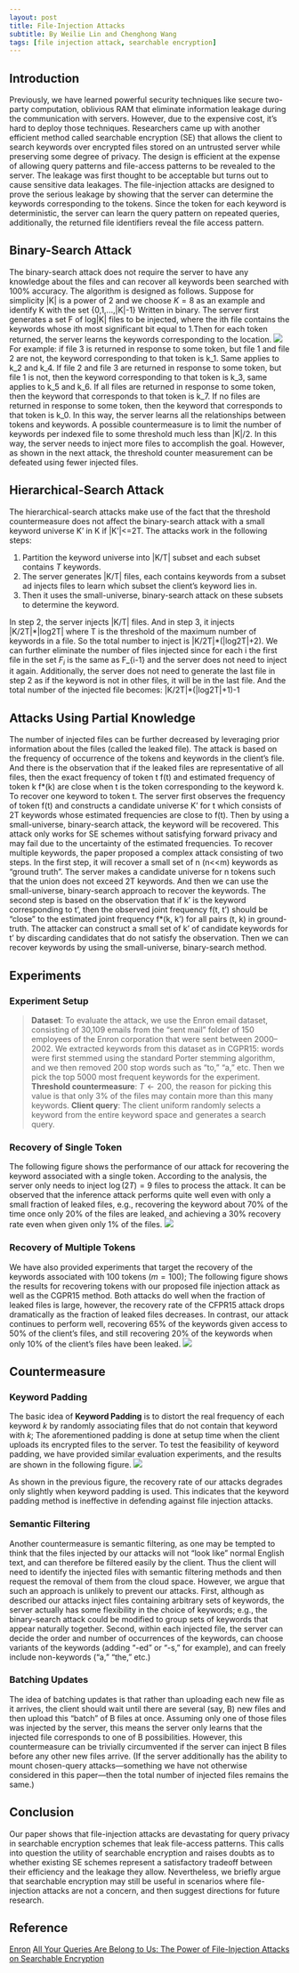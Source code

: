 ```yaml
---
layout: post
title: File-Injection Attacks
subtitle: By Weilie Lin and Chenghong Wang
tags: [file injection attack, searchable encryption]
---
```


## Introduction
Previously, we have learned powerful security techniques like secure two-party computation, oblivious RAM that eliminate information leakage during the communication with servers. However, due to the expensive cost, it’s hard to deploy those techniques. Researchers came up with another efficient method called searchable encryption (SE) that allows the client to search keywords over encrypted files stored on an untrusted server while preserving some degree of privacy. The design is efficient at the expense of allowing query patterns and file-access patterns to be revealed to the server. The leakage was first thought to be acceptable but turns out to cause sensitive data leakages. The file-injection attacks are designed to prove the serious leakage by showing that the server can determine the keywords corresponding to the tokens. Since the token for each keyword is deterministic, the server can learn the query pattern on repeated queries, additionally, the returned file identifiers reveal the file access pattern. 
## Binary-Search Attack
The binary-search attack does not require the server to have any knowledge about the files and can recover all keywords been searched with 100% accuracy. The algorithm is designed as follows. Suppose for simplicity |K| is a power of 2 and we choose $K = 8$ as an example and identify K with the set \{0,1,...,|K|-1\} Written in binary. 
The server first generates a set F of log|K| files to be injected, where the ith file contains the keywords whose ith most significant bit equal to 1.Then for each token returned, the server learns the keywords corresponding to the location. 
![](https://i.imgur.com/9EMqhyN.png)
For example: if file 3 is returned in response to some token, but file 1 and file 2 are not, the keyword corresponding to that token is k_1. Same applies to k_2 and k_4. If file 2 and file 3 are returned in response to some token, but file 1 is not, then the keyword corresponding to that token is k_3, same applies to k_5 and k_6. If all files are returned in response to some token, then the keyword that corresponds to that token is k_7. If no files are returned in response to some token, then the keyword that corresponds to that token is k_0. In this way, the server learns all the relationships between tokens and keywords. 
A possible countermeasure is to limit the number of keywords per indexed file to some threshold much less than |K|/2. In this way, the server needs to inject more files to accomplish the goal. However, as shown in the next attack, the threshold counter measurement can be defeated using fewer injected files.

## Hierarchical-Search Attack 
The hierarchical-search attacks make use of the fact that the threshold countermeasure does not affect the binary-search attack with a small keyword universe K’ in K if |K’|<=2T. The attacks work in the following steps:
1. Partition the keyword universe into |K/T| subset and each subset contains $T$ keywords. 
2. The server generates |K/T| files, each contains keywords from a subset ad injects files to learn which subset the client’s keyword lies in.
3. Then it uses the small-universe, binary-search attack on these subsets to determine the keyword.

In step 2, the server injects |K/T| files. And in step 3, it injects |K/2T|\*|log2T| where T is the threshold of the maximum number of keywords in a file. So the total number to inject is |K/2T|\*(|log2T|+2). We can further eliminate the number of files injected since for each i the first file in the set $F_i$ is the same as F_{i-1} and the server does not need to inject it again. Additionally, the server does not need to generate the last file in step 2 as if the keyword is not in other files, it will be in the last file. And the total number of the injected file becomes: |K/2T|*(|log2T|+1)-1
## Attacks Using Partial Knowledge
The number of injected files can be further decreased by leveraging prior information about the files (called the leaked file). The attack is based on the frequency of occurrence of the tokens and keywords in the client’s file. And there is the observation that if the leaked files are representative of all files, then the exact frequency of token t f(t) and estimated frequency of token k f*(k) are close when t is the token corresponding to the keyword k.
To recover one keyword to token t. The server first observes the frequency of token f(t) and constructs a candidate universe K’ for t which consists of 2T keywords whose estimated frequencies are close to f(t). Then by using a small-universe, binary-search attack, the keyword will be recovered. This attack only works for SE schemes without satisfying forward privacy and may fail due to the uncertainty of the estimated frequencies.
To recover multiple keywords, the paper proposed a complex attack consisting of two steps.
In the first step, it will recover a small set of n (n<<m) keywords as “ground truth”. The server makes a candidate universe for n tokens such that the union does not exceed 2T keywords. And then we can use the small-universe, binary-search approach to recover the keywords.
The second step is based on the observation that if k’ is the keyword corresponding to t’, then the observed joint frequency f(t, t’) should be “close” to the estimated joint frequency f*(k, k’) for all pairs (t, k) in ground-truth. The attacker can construct a small set of k’ of candidate keywords for t’ by discarding candidates that do not satisfy the observation. Then we can recover keywords by using the small-universe, binary-search method.



## Experiments 
### Experiment Setup
> **Dataset**: To evaluate the attack, we use the Enron email dataset, consisting of 30,109 emails from the “sent mail” folder of 150 employees of the Enron corporation that were sent between 2000–2002. We extracted keywords from this dataset as in CGPR15: words were first stemmed using the standard Porter stemming algorithm, and we then removed 200 stop words such as “to,” “a,” etc. Then we pick the top 5000 most frequent keywords for the experiment.
> **Threshold countermeasure**: $T\gets200$, the reason for picking this value is that only 3% of the files may contain more than this many keywords.
> **Client query**: The client uniform randomly selects a keyword from the entire keyword space and generates a search query.



### Recovery of Single Token
The following figure shows the performance of our attack for recovering the keyword associated with a single token. According to the analysis, the server only needs to inject $\log(2T)=9$ files to process the attack. It can be observed that the inference attack performs quite well even with only a small fraction of leaked files, e.g., recovering the keyword about 70% of the time once only 20% of the files are leaked, and achieving a 30% recovery rate even when given only 1% of the files.
![](https://i.imgur.com/QNc8NOu.png)


### Recovery of Multiple Tokens
We have also provided experiments that target the recovery of the keywords associated with 100 tokens ($m=100$); The following figure shows the results for recovering tokens with our proposed file injection attack as well as the CGPR15 method. Both attacks do well when the fraction of leaked files is large, however, the recovery rate of the CFPR15 attack drops dramatically as the fraction of leaked files decreases. In contrast, our attack continues to perform well, recovering 65% of the keywords given access to 50% of the client’s files, and still recovering 20% of the keywords when only 10% of the client’s files have been leaked.
![](https://i.imgur.com/iW8xaZQ.png)


## Countermeasure
### Keyword Padding
The basic idea of **Keyword Padding** is to distort the real frequency of each keyword $k$ by randomly associating files that do not contain that keyword with $k$; The aforementioned padding is done at setup time when the client uploads its encrypted files to the server. To test the feasibility of keyword padding, we have provided similar evaluation experiments, and the results are shown in the following figure.
![](https://i.imgur.com/axLD4ze.png)

 As shown in the previous figure, the recovery rate of our attacks degrades only slightly when keyword padding is used. This indicates that the keyword padding method is ineffective in defending against file injection attacks.


### Semantic Filtering
Another countermeasure is semantic filtering, as one may be tempted to think that the files injected by our attacks will not “look like” normal English text, and can therefore be filtered easily by the client. Thus the client will need to identify the injected files with semantic filtering methods and then request the removal of them from the cloud space. However, we argue that such an approach is unlikely to prevent our attacks. First, although as described our attacks inject files containing arbitrary sets of keywords, the server actually has some flexibility in the choice of keywords; e.g., the binary-search attack could be modified to group sets of keywords that appear naturally together. Second, within each injected file, the server can decide the order and number of occurrences of the keywords, can choose variants of the keywords (adding “-ed” or “-s,” for example), and can freely include non-keywords (“a,” “the,” etc.) 


### Batching Updates
The idea of batching updates is that rather than uploading each new file as it arrives, the client should wait until there are several (say, B) new files and then upload this “batch” of B files at once. Assuming only one of those files was injected by the server, this means the server only learns that the injected file corresponds to one of B possibilities. However, this countermeasure can be trivially circumvented if the server can inject B files before any other new files arrive. (If the server additionally has the ability to mount chosen-query attacks—something we have not otherwise considered in this paper—then the total number of injected files remains the same.) 


## Conclusion

Our paper shows that file-injection attacks are devastating for query privacy in searchable encryption schemes that leak file-access patterns. This calls into question the utility of searchable encryption and raises doubts as to whether existing SE schemes represent a satisfactory tradeoff between their efficiency and the leakage they allow. Nevertheless, we briefly argue that searchable encryption may still be useful in scenarios where file-injection attacks are not a concern, and then suggest directions for future research.


## Reference
[Enron](https://www.cs.cmu.edu/~enron/)
[All Your Queries Are Belong to Us: The Power of File-Injection Attacks on Searchable Encryption](https://eprint.iacr.org/2016/172.pdf)
